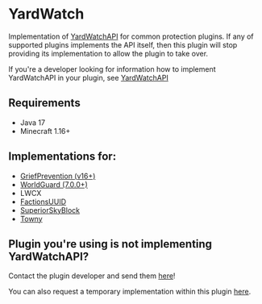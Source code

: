 # YardWatch
Implementation of [YardWatchAPI](https://github.com/YouHaveTrouble/YardWatchAPI) for common protection plugins. If any
of supported plugins implements the API itself, then this plugin will stop providing its implementation to allow the
plugin to take over.


If you're a developer looking for information how to implement YardWatchAPI in your plugin, see
[YardWatchAPI](https://github.com/YouHaveTrouble/YardWatchAPI)

## Requirements
- Java 17
- Minecraft 1.16+

## Implementations for:
- [GriefPrevention (v16+)](https://www.spigotmc.org/resources/griefprevention.1884/)
- [WorldGuard (7.0.0+)](https://enginehub.org/worldguard#downloads)
- LWCX
- [FactionsUUID](https://www.spigotmc.org/resources/factionsuuid.1035/)
- [SuperiorSkyBlock](https://bg-software.com/superiorskyblock/)
- [Towny](https://github.com/TownyAdvanced/Towny)

## Plugin you're using is not implementing YardWatchAPI?
Contact the plugin developer and send them [here](https://github.com/YouHaveTrouble/YardWatchAPI/blob/master/readme.md)!

You can also request a temporary implementation within this plugin [here](https://github.com/YouHaveTrouble/YardWatch/issues/new?assignees=&labels=enhancement&projects=&template=implementation-request.yml&title=%5BNEW+IMPLEMENTATION%5D%3A+).
